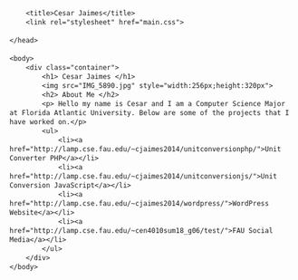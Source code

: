 <html>
    <head>
        <meta lang="en-US">
        <meta charset="utf-8">
        <meta name="viewport" content="width=device.width initial-scale=1">
    
        <title>Cesar Jaimes</title>
        <link rel="stylesheet" href="main.css">
        
    </head>

    <body>
        <div class="container">
            <h1> Cesar Jaimes </h1>
            <img src="IMG_5890.jpg" style="width:256px;height:320px">
            <h2> About Me </h2>
            <p> Hello my name is Cesar and I am a Computer Science Major at Florida Atlantic University. Below are some of the projects that I have worked on.</p>
            <ul>
                <li><a href="http://lamp.cse.fau.edu/~cjaimes2014/unitconversionphp/">Unit Converter PHP</a></li>
                <li><a href="http://lamp.cse.fau.edu/~cjaimes2014/unitconversionjs/">Unit Conversion JavaScript</a></li>
                <li><a href="http://lamp.cse.fau.edu/~cjaimes2014/wordpress/">WordPress Website</a></li>
                <li><a href="http://lamp.cse.fau.edu/~cen4010sum18_g06/test/">FAU Social Media</a></li>
            </ul>
        </div>
    </body>
</html>
